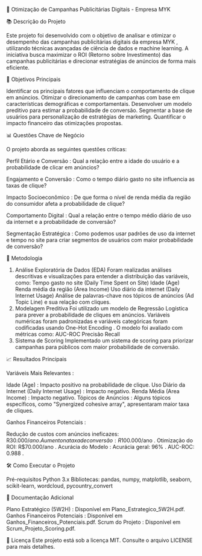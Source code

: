 🎯 Otimização de Campanhas Publicitárias Digitais - Empresa MYK

📚 Descrição do Projeto

Este projeto foi desenvolvido com o objetivo de analisar e otimizar o desempenho das campanhas publicitárias digitais da empresa MYK , utilizando técnicas avançadas de ciência de dados e machine learning. A iniciativa busca maximizar o ROI (Retorno sobre Investimento) das campanhas publicitárias e direcionar estratégias de anúncios de forma mais eficiente.

🎯 Objetivos Principais

Identificar os principais fatores que influenciam o comportamento de clique em anúncios.
Otimizar o direcionamento de campanhas com base em características demográficas e comportamentais.
Desenvolver um modelo preditivo para estimar a probabilidade de conversão.
Segmentar a base de usuários para personalização de estratégias de marketing.
Quantificar o impacto financeiro das otimizações propostas.

📊 Questões Chave de Negócio

O projeto aborda as seguintes questões críticas:

Perfil Etário e Conversão : Qual a relação entre a idade do usuário e a probabilidade de clicar em anúncios?

Engajamento e Conversão : Como o tempo diário gasto no site influencia as taxas de clique?

Impacto Socioeconômico : De que forma o nível de renda média da região do consumidor afeta a probabilidade de clique?

Comportamento Digital : Qual a relação entre o tempo médio diário de uso da internet e a probabilidade de conversão?

Segmentação Estratégica : Como podemos usar padrões de uso da internet e tempo no site para criar segmentos de usuários com maior probabilidade de conversão?

🔧 Metodologia

1. Análise Exploratória de Dados (EDA)
Foram realizadas análises descritivas e visualizações para entender a distribuição das variáveis, como:
Tempo gasto no site (Daily Time Spent on Site)
Idade (Age)
Renda média da região (Area Income)
Uso diário da internet (Daily Internet Usage)
Análise de palavras-chave nos tópicos de anúncios (Ad Topic Line) e sua relação com cliques.
2. Modelagem Preditiva
Foi utilizado um modelo de Regressão Logística para prever a probabilidade de cliques em anúncios.
Variáveis numéricas foram padronizadas e variáveis categóricas foram codificadas usando One-Hot Encoding .
O modelo foi avaliado com métricas como:
AUC-ROC
Precisão
Recall
3. Sistema de Scoring
Implementado um sistema de scoring para priorizar campanhas para públicos com maior probabilidade de conversão.

📈 Resultados Principais

Variáveis Mais Relevantes :

Idade (Age) : Impacto positivo na probabilidade de clique.
Uso Diário da Internet (Daily Internet Usage) : Impacto negativo.
Renda Média (Area Income) : Impacto negativo.
Tópicos de Anúncios : Alguns tópicos específicos, como "Synergized cohesive array", apresentaram maior taxa de cliques.

Ganhos Financeiros Potenciais :

Redução de custos com anúncios ineficazes: R$30.000/ano .
Aumento na taxa de conversão: R$100.000/ano .
Otimização do ROI: R$70.000/ano .
Acurácia do Modelo :
Acurácia geral: 96% .
AUC-ROC: 0.988 .

🛠️ Como Executar o Projeto

Pré-requisitos
Python 3.x
Bibliotecas: pandas, numpy, matplotlib, seaborn, scikit-learn, wordcloud, pycountry_convert

📄 Documentação Adicional

Plano Estratégico (5W2H) : Disponível em Plano_Estrategico_5W2H.pdf.
Ganhos Financeiros Potenciais : Disponível em Ganhos_Financeiros_Potenciais.pdf.
Scrum do Projeto : Disponível em Scrum_Projeto_Scoring.pdf.


📜 Licença
Este projeto está sob a licença MIT. Consulte o arquivo LICENSE para mais detalhes.
